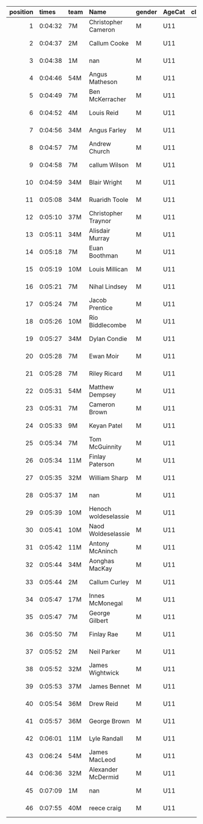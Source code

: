 |   position | times   | team   | Name                 | gender   | AgeCat   |   clubnumber | Club name            | Website                               |
|-----------:|:--------|:-------|:---------------------|:---------|:---------|-------------:|:---------------------|:--------------------------------------|
|          1 | 0:04:32 | 7M     | Christopher Cameron  | M        | U11      |            7 | Giffnock North AC    | https://www.giffnocknorth.co.uk/      |
|          2 | 0:04:37 | 2M     | Callum Cooke         | M        | U11      |            2 | Kilmarnock H&AC      | http://www.kilmarnockharriers.com/    |
|          3 | 0:04:38 | 1M     | nan                  | M        | U11      |            1 | East Kilbride AC     | http://www.ekac.org.uk/               |
|          4 | 0:04:46 | 54M    | Angus Matheson       | M        | U11      |           54 | VP-Glasgow           | https://www.vp-glasgow.com            |
|          5 | 0:04:49 | 7M     | Ben McKerracher      | M        | U11      |            7 | Giffnock North AC    | https://www.giffnocknorth.co.uk/      |
|          6 | 0:04:52 | 4M     | Louis Reid           | M        | U11      |            4 | Inverclyde AC        | https://www.inverclydeac.org/         |
|          7 | 0:04:56 | 34M    | Angus Farley         | M        | U11      |           34 | Kilbarchan AAC       | https://kilbarchanaac.org.uk/         |
|          8 | 0:04:57 | 7M     | Andrew Church        | M        | U11      |            7 | Giffnock North AC    | https://www.giffnocknorth.co.uk/      |
|          9 | 0:04:58 | 7M     | callum Wilson        | M        | U11      |            7 | Giffnock North AC    | https://www.giffnocknorth.co.uk/      |
|         10 | 0:04:59 | 34M    | Blair Wright         | M        | U11      |           34 | Kilbarchan AAC       | https://kilbarchanaac.org.uk/         |
|         11 | 0:05:08 | 34M    | Ruaridh Toole        | M        | U11      |           34 | Kilbarchan AAC       | https://kilbarchanaac.org.uk/         |
|         12 | 0:05:10 | 37M    | Christopher Traynor  | M        | U11      |           37 | Law & District AAC   | http://www.lawaac.co.uk/              |
|         13 | 0:05:11 | 34M    | Alisdair Murray      | M        | U11      |           34 | Kilbarchan AAC       | https://kilbarchanaac.org.uk/         |
|         14 | 0:05:18 | 7M     | Euan Boothman        | M        | U11      |            7 | Giffnock North AC    | https://www.giffnocknorth.co.uk/      |
|         15 | 0:05:19 | 10M    | Louis Millican       | M        | U11      |           10 | Shettleston Harriers | http://shettlestonharriers.org.uk/    |
|         16 | 0:05:21 | 7M     | Nihal Lindsey        | M        | U11      |            7 | Giffnock North AC    | https://www.giffnocknorth.co.uk/      |
|         17 | 0:05:24 | 7M     | Jacob Prentice       | M        | U11      |            7 | Giffnock North AC    | https://www.giffnocknorth.co.uk/      |
|         18 | 0:05:26 | 10M    | Rio Biddlecombe      | M        | U11      |           10 | Shettleston Harriers | http://shettlestonharriers.org.uk/    |
|         19 | 0:05:27 | 34M    | Dylan Condie         | M        | U11      |           34 | Kilbarchan AAC       | https://kilbarchanaac.org.uk/         |
|         20 | 0:05:28 | 7M     | Ewan Moir            | M        | U11      |            7 | Giffnock North AC    | https://www.giffnocknorth.co.uk/      |
|         21 | 0:05:28 | 7M     | Riley Ricard         | M        | U11      |            7 | Giffnock North AC    | https://www.giffnocknorth.co.uk/      |
|         22 | 0:05:31 | 54M    | Matthew Dempsey      | M        | U11      |           54 | VP-Glasgow           | https://www.vp-glasgow.com            |
|         23 | 0:05:31 | 7M     | Cameron Brown        | M        | U11      |            7 | Giffnock North AC    | https://www.giffnocknorth.co.uk/      |
|         24 | 0:05:33 | 9M     | Keyan Patel          | M        | U11      |            9 | Garscube Harriers    | https://www.garscubeharriers.org.uk/  |
|         25 | 0:05:34 | 7M     | Tom McGuinnity       | M        | U11      |            7 | Giffnock North AC    | https://www.giffnocknorth.co.uk/      |
|         26 | 0:05:34 | 11M    | Finlay Paterson      | M        | U11      |           11 | Airdrie Harriers     | http://airdrieharriers.org/           |
|         27 | 0:05:35 | 32M    | William Sharp        | M        | U11      |           32 | Helensburgh AAC      | https://www.helensburghaac.com/       |
|         28 | 0:05:37 | 1M     | nan                  | M        | U11      |            1 | East Kilbride AC     | http://www.ekac.org.uk/               |
|         29 | 0:05:39 | 10M    | Henoch woldeselassie | M        | U11      |           10 | Shettleston Harriers | http://shettlestonharriers.org.uk/    |
|         30 | 0:05:41 | 10M    | Naod Woldeselassie   | M        | U11      |           10 | Shettleston Harriers | http://shettlestonharriers.org.uk/    |
|         31 | 0:05:42 | 11M    | Antony McAninch      | M        | U11      |           11 | Airdrie Harriers     | http://airdrieharriers.org/           |
|         32 | 0:05:44 | 34M    | Aonghas MacKay       | M        | U11      |           34 | Kilbarchan AAC       | https://kilbarchanaac.org.uk/         |
|         33 | 0:05:44 | 2M     | Callum Curley        | M        | U11      |            2 | Kilmarnock H&AC      | http://www.kilmarnockharriers.com/    |
|         34 | 0:05:47 | 17M    | Innes McMonegal      | M        | U11      |           17 | Calderglen Harriers  | http://www.calderglenharriers.org.uk/ |
|         35 | 0:05:47 | 7M     | George Gilbert       | M        | U11      |            7 | Giffnock North AC    | https://www.giffnocknorth.co.uk/      |
|         36 | 0:05:50 | 7M     | Finlay Rae           | M        | U11      |            7 | Giffnock North AC    | https://www.giffnocknorth.co.uk/      |
|         37 | 0:05:52 | 2M     | Neil Parker          | M        | U11      |            2 | Kilmarnock H&AC      | http://www.kilmarnockharriers.com/    |
|         38 | 0:05:52 | 32M    | James Wightwick      | M        | U11      |           32 | Helensburgh AAC      | https://www.helensburghaac.com/       |
|         39 | 0:05:53 | 37M    | James Bennet         | M        | U11      |           37 | Law & District AAC   | http://www.lawaac.co.uk/              |
|         40 | 0:05:54 | 36M    | Drew Reid            | M        | U11      |           36 | Larkhall YMCA        | https://www.larkhallymcaharriers.org  |
|         41 | 0:05:57 | 36M    | George Brown         | M        | U11      |           36 | Larkhall YMCA        | https://www.larkhallymcaharriers.org  |
|         42 | 0:06:01 | 11M    | Lyle Randall         | M        | U11      |           11 | Airdrie Harriers     | http://airdrieharriers.org/           |
|         43 | 0:06:24 | 54M    | James MacLeod        | M        | U11      |           54 | VP-Glasgow           | https://www.vp-glasgow.com            |
|         44 | 0:06:36 | 32M    | Alexander McDermid   | M        | U11      |           32 | Helensburgh AAC      | https://www.helensburghaac.com/       |
|         45 | 0:07:09 | 1M     | nan                  | M        | U11      |            1 | East Kilbride AC     | http://www.ekac.org.uk/               |
|         46 | 0:07:55 | 40M    | reece craig          | M        | U11      |           40 | Motherwell AC        | https://motherwellac.com/             |